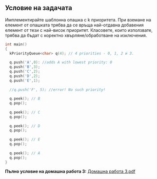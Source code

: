 ## Условие на задачата

Имплементирайте шаблонна опашка с k приоритета. При вземане на елемент от опашката трябва да се връща най-отдавна добавения елемент от тези с най-висок приоритет. 
Класовете, които използвате, трябва да бъдат с коректно хвърляне/обработване на изключения.

```cpp
int main()
{
  kPriorityQueue<char> q(4); // 4 priorities - 0, 1, 2 и 3.
  
  q.push('A',0): //adds A with lowest priority: 0
  q.push('B',3);
  q.push('C',2);
  q.push('D',2);
  q.push('E',1);
  
  //q.push('F', 5); //error! No such priority!
  
  q.peek(); // B
  q.pop();
  
  q.peek(); // C
  q.pop();
  
  q.peek(); // D
  q.pop();
  
  q.peek(); // E
  q.pop();
  
  q.peek(); // A
  q.pop();
}
```

**Пълно условие на домашна работа 3:** 
[Домашна работа 3.pdf](https://github.com/rayagrigorova/assignment-k-priority-queue/files/12185529/3.pdf)
